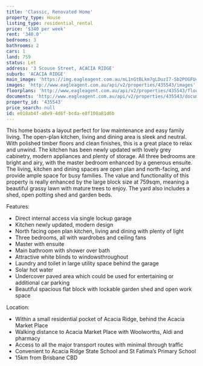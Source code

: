 ```yaml
---
title: 'Classic, Renovated Home'
property_type: House
listing_type: residential_rental
price: '$340 per week'
rent: '340.0'
bedrooms: 3
bathrooms: 2
cars: 1
land: 759
status: Let
address: '3 Scouse Street, ACACIA RIDGE'
suburb: 'ACACIA RIDGE'
main_image: 'https://img.eagleagent.com.au/mL1nGtBLkm7gLDuzI7-Sb2POGFU=/1280x854/smart/https://s3-us-west-2.amazonaws.com/eagleagent-orig/images/6825421/424671822-image-M.jpg'
images: 'http://www.eagleagent.com.au/api/v2/properties/435543/images'
floorplans: 'http://www.eagleagent.com.au/api/v2/properties/435543/floorplans'
documents: 'http://www.eagleagent.com.au/api/v2/properties/435543/documents'
property_id: '435543'
price_search: null
id: e018ab4f-a8e9-4d6f-bcda-e8f100a81d6b
---
```

This home boasts a layout perfect for low maintenance and easy family living. The open-plan kitchen, living and dining area is sleek and neutral. With polished timber floors and clean finishes, this is a great place to relax and unwind. The kitchen has been newly updated with lovely grey cabinetry, modern appliances and plenty of storage. All three bedrooms are bright and airy, with the master bedroom enhanced by a generous ensuite. The living, kitchen and dining spaces are open plan and north-facing, and provide ample space for busy families. The value and functionality of this property is really enhanced by the large block size at 759sqm, meaning a beautiful grassy lawn with mature trees to enjoy. The yard also includes a shed, open potting shed and garden beds.

Features:

*  Direct internal access via single lockup garage
*  Kitchen newly updated, modern design
*  North facing open plan kitchen, living and dining with plenty of light
*  Three bedrooms, all with wardrobes and ceiling fans
*  Master with ensuite
*  Main bathroom with shower over bath
*  Attractive white blinds to windowsthroughout
*  Laundry and toilet in large utility space behind the garage
*  Solar hot water
*  Undercover paved area which could be used for entertaining or additional car parking
*  Beautiful spacious flat block with lockable garden shed and open work space

Location:

*  Within a small residential pocket of Acacia Ridge, behind the Acacia Market Place
*  Walking distance to Acacia Market Place with Woolworths, Aldi and pharmacy
*  Access to all the major transport routes with minimal through traffic
*  Convenient to  Acacia Ridge State School and St Fatima’s Primary School
*  15km from Brisbane CBD